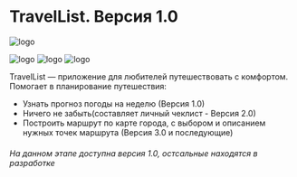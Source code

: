 
# TravelList. Версия 1.0

![logo](TravelList/img/1.png)

![logo](TravelList/img/2.png)
![logo](TravelList/img/3.png)
![logo](TravelList/img/4.png)

TravelList — приложение для любителей путешествовать с комфортом. Помогает в планирование путешествия:

* Узнать прогноз погоды на неделю (Версия 1.0)
* Ничего не забыть(составляет личный чеклист - Версия 2.0)
* Построить маршрут по карте города, с выбором и описанием нужных точек маршрута (Версия 3.0 и последующие)

###### На данном этапе доступна версия 1.0, остсальные находятся в разработке



